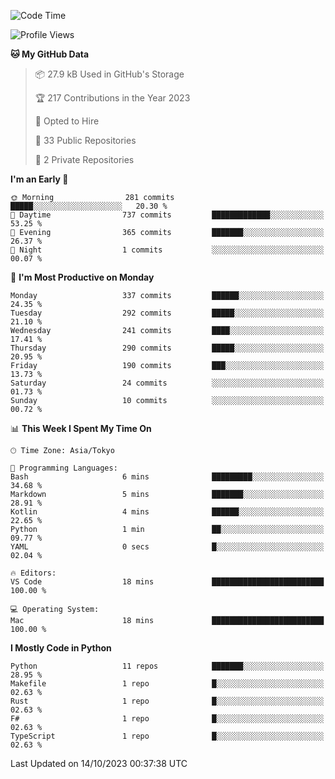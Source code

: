 <!--START_SECTION:waka-->
![Code Time](http://img.shields.io/badge/Code%20Time-719%20hrs-blue)

![Profile Views](http://img.shields.io/badge/Profile%20Views-1-blue)

**🐱 My GitHub Data** 

> 📦 27.9 kB Used in GitHub's Storage 
 > 
> 🏆 217 Contributions in the Year 2023
 > 
> 💼 Opted to Hire
 > 
> 📜 33 Public Repositories 
 > 
> 🔑 2 Private Repositories 
 > 
**I'm an Early 🐤** 

```text
🌞 Morning                281 commits         █████░░░░░░░░░░░░░░░░░░░░   20.30 % 
🌆 Daytime                737 commits         █████████████░░░░░░░░░░░░   53.25 % 
🌃 Evening                365 commits         ███████░░░░░░░░░░░░░░░░░░   26.37 % 
🌙 Night                  1 commits           ░░░░░░░░░░░░░░░░░░░░░░░░░   00.07 % 
```
📅 **I'm Most Productive on Monday** 

```text
Monday                   337 commits         ██████░░░░░░░░░░░░░░░░░░░   24.35 % 
Tuesday                  292 commits         █████░░░░░░░░░░░░░░░░░░░░   21.10 % 
Wednesday                241 commits         ████░░░░░░░░░░░░░░░░░░░░░   17.41 % 
Thursday                 290 commits         █████░░░░░░░░░░░░░░░░░░░░   20.95 % 
Friday                   190 commits         ███░░░░░░░░░░░░░░░░░░░░░░   13.73 % 
Saturday                 24 commits          ░░░░░░░░░░░░░░░░░░░░░░░░░   01.73 % 
Sunday                   10 commits          ░░░░░░░░░░░░░░░░░░░░░░░░░   00.72 % 
```


📊 **This Week I Spent My Time On** 

```text
🕑︎ Time Zone: Asia/Tokyo

💬 Programming Languages: 
Bash                     6 mins              █████████░░░░░░░░░░░░░░░░   34.68 % 
Markdown                 5 mins              ███████░░░░░░░░░░░░░░░░░░   28.91 % 
Kotlin                   4 mins              ██████░░░░░░░░░░░░░░░░░░░   22.65 % 
Python                   1 min               ██░░░░░░░░░░░░░░░░░░░░░░░   09.77 % 
YAML                     0 secs              █░░░░░░░░░░░░░░░░░░░░░░░░   02.04 % 

🔥 Editors: 
VS Code                  18 mins             █████████████████████████   100.00 % 

💻 Operating System: 
Mac                      18 mins             █████████████████████████   100.00 % 
```

**I Mostly Code in Python** 

```text
Python                   11 repos            ███████░░░░░░░░░░░░░░░░░░   28.95 % 
Makefile                 1 repo              █░░░░░░░░░░░░░░░░░░░░░░░░   02.63 % 
Rust                     1 repo              █░░░░░░░░░░░░░░░░░░░░░░░░   02.63 % 
F#                       1 repo              █░░░░░░░░░░░░░░░░░░░░░░░░   02.63 % 
TypeScript               1 repo              █░░░░░░░░░░░░░░░░░░░░░░░░   02.63 % 
```




 Last Updated on 14/10/2023 00:37:38 UTC
<!--END_SECTION:waka-->
